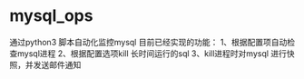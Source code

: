 # mysql_ops
通过python3 脚本自动化监控mysql
目前已经实现的功能：
1、根据配置项自动检查mysql进程
2、根据配置选项kill 长时间运行的sql
3、kill进程时对mysql 进行快照，并发送邮件通知
